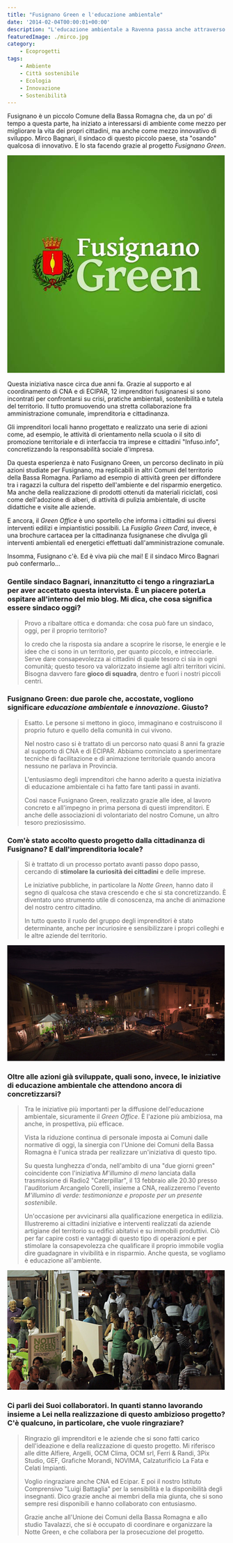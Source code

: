 ```yaml
---
title: "Fusignano Green e l'educazione ambientale"
date: '2014-02-04T00:00:01+00:00'
description: "L'educazione ambientale a Ravenna passa anche attraverso eventi specifici. Un esempio è Fusignano Green, l'iniziativa di un piccolo paese del territorio romagnolo."
featuredImage: ./mirco.jpg
category:
    - Ecoprogetti
tags:
    - Ambiente
    - Città sostenibile
    - Ecologia
    - Innovazione
    - Sostenibilità
---
```


Fusignano è un piccolo Comune della Bassa Romagna che, da un po' di tempo a questa parte, ha iniziato a interessarsi di ambiente come mezzo per migliorare la vita dei propri cittadini, ma anche come mezzo innovativo di sviluppo.
Mirco Bagnari, il sindaco di questo piccolo paese, sta "osando" qualcosa di innovativo. E lo sta facendo grazie al progetto *Fusignano Green*.

![Fusignano Green](./fusignano-green.jpg)

Questa iniziativa nasce circa due anni fa. Grazie al supporto e al coordinamento di CNA e di ECIPAR, 12 imprenditori fusignanesi si sono incontrati per confrontarsi su crisi, pratiche ambientali, sostenibilità e tutela del territorio. Il tutto promuovendo una stretta collaborazione fra amministrazione comunale, imprenditoria e cittadinanza.

Gli imprenditori locali hanno progettato e realizzato una serie di azioni come, ad esempio, le attività di orientamento nella scuola o il sito di promozione territoriale e di interfaccia tra imprese e cittadini "Infuso.info", concretizzando la responsabilità sociale d'impresa.

Da questa esperienza è nato Fusignano Green, un percorso declinato in più azioni studiate per Fusignano, ma replicabili in altri Comuni del territorio della Bassa Romagna.
Parliamo ad esempio di attività green per diffondere tra i ragazzi la cultura del rispetto dell'ambiente e del risparmio energetico. Ma anche della realizzazione di prodotti ottenuti da materiali riciclati, così come dell'adozione di alberi, di attività di pulizia ambientale, di uscite didattiche e visite alle aziende.

E ancora, il *Green Office* è uno sportello che informa i cittadini sui diversi interventi edilizi e impiantistici possibili. La *Fusiglio Green Card*, invece, è una brochure cartacea per la cittadinanza fusignanese che divulga gli interventi ambientali ed energetici effettuati dall'amministrazione comunale.

Insomma, Fusignano c'è. Ed è viva più che mai! E il sindaco Mirco Bagnari può confermarlo...  

### Gentile sindaco Bagnari, innanzitutto ci tengo a ringraziarLa per aver accettato questa intervista. È un piacere poterLa ospitare all'interno del mio blog. Mi dica, che cosa significa essere sindaco oggi?

> Provo a ribaltare ottica e domanda: che cosa può fare un sindaco, oggi, per il proprio territorio?
>
> Io credo che la risposta sia andare a scoprire le risorse, le energie e le idee che ci sono in un territorio, per quanto piccolo, e intrecciarle. Serve dare consapevolezza ai cittadini di quale tesoro ci sia in ogni comunità; questo tesoro va valorizzato insieme agli altri territori vicini. Bisogna davvero fare **gioco di squadra**, dentro e fuori i nostri piccoli centri.

### Fusignano Green: due parole che, accostate, vogliono significare *educazione ambientale* e *innovazione*. Giusto?

> Esatto. Le persone si mettono in gioco, immaginano e costruiscono il proprio futuro e quello della comunità in cui vivono.
>
> Nel nostro caso si è trattato di un percorso nato quasi 8 anni fa grazie al supporto di CNA e di ECIPAR. Abbiamo cominciato a sperimentare tecniche di facilitazione e di animazione territoriale quando ancora nessuno ne parlava in Provincia.
>
> L'entusiasmo degli imprenditori che hanno aderito a questa iniziativa di educazione ambientale ci ha fatto fare tanti passi in avanti.
>
> Così nasce Fusignano Green, realizzato grazie alle idee, al lavoro concreto e all'impegno in prima persona di questi imprenditori. E anche delle associazioni di volontariato del nostro Comune, un altro tesoro preziosissimo.

### Com'è stato accolto questo progetto dalla cittadinanza di Fusignano? E dall'imprenditoria locale?

> Si è trattato di un processo portato avanti passo dopo passo, cercando di **stimolare la curiosità dei cittadini** e delle imprese.
>
> Le iniziative pubbliche, in particolare la *Notte Green*, hanno dato il segno di qualcosa che stava crescendo e che si sta concretizzando. È diventato uno strumento utile di conoscenza, ma anche di animazione del nostro centro cittadino.
>
> In tutto questo il ruolo del gruppo degli imprenditori è stato determinante, anche per incuriosire e sensibilizzare i propri colleghi e le altre aziende del territorio.

![La Notte Green a Fusignano - Ravenna (Ph. 3PIX Studio)](./notte-green-1.jpg)

### Oltre alle azioni già sviluppate, quali sono, invece, le iniziative di educazione ambientale che attendono ancora di concretizzarsi?

> Tra le iniziative più importanti per la diffusione dell'educazione ambientale, sicuramente il *Green Office*. È l'azione più ambiziosa, ma anche, in prospettiva, più efficace.
>
> Vista la riduzione continua di personale imposta ai Comuni dalle normative di oggi, la sinergia con l'Unione dei Comuni della Bassa Romagna è l'unica strada per realizzare un'iniziativa di questo tipo.
>
> Su questa lunghezza d'onda, nell'ambito di una "due giorni green" coincidente con l'iniziativa *M'illumino di meno* lanciata dalla trasmissione di Radio2 "Caterpillar", il 13 febbraio alle 20.30 presso l'auditorium Arcangelo Corelli, insieme a CNA, realizzeremo l'evento *M'illumino di verde: testimonianze e proposte per un presente sostenibile*.
>
> Un'occasione per avvicinarsi alla qualificazione energetica in edilizia. Illustreremo ai cittadini iniziative e interventi realizzati da aziende artigiane del territorio su edifici abitativi e su immobili produttivi. Ciò per far capire costi e vantaggi di questo tipo di operazioni e per stimolare la consapevolezza che qualificare il proprio immobile voglia dire guadagnare in vivibilità e in risparmio. Anche questa, se vogliamo è educazione all'ambiente.

![La Notte Green a Fusignano - Ravenna (Ph. 3PIX Studio)](./notte-green-2.jpg)

### Ci parli dei Suoi collaboratori. In quanti stanno lavorando insieme a Lei nella realizzazione di questo ambizioso progetto? C'è qualcuno, in particolare, che vuole ringraziare?

> Ringrazio gli imprenditori e le aziende che si sono fatti carico dell'ideazione e della realizzazione di questo progetto. Mi riferisco alle ditte Alfiere, Argelli, OCM Clima, OCM srl, Ferri & Randi, 3Pix Studio, GEF, Grafiche Morandi, NOVIMA, Calzaturificio La Fata e Celati Impianti.
>
> Voglio ringraziare anche CNA ed Ecipar. E poi il nostro Istituto Comprensivo "Luigi Battaglia" per la sensibilità e la disponibilità degli insegnanti. Dico grazie anche ai membri della mia giunta, che si sono sempre resi disponibili e hanno collaborato con entusiasmo.
>
> Grazie anche all'Unione dei Comuni della Bassa Romagna e allo studio Tavalazzi, che si è occupato di coordinare e organizzare la Notte Green, e che collabora per la prosecuzione del progetto.
